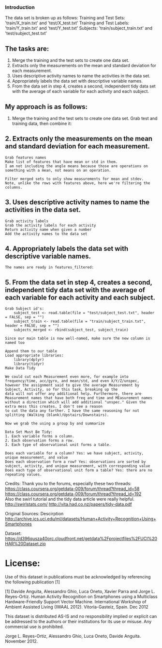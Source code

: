 ### Introduction

The data set is broken up as follows:
Training and Test Sets: 'train/X_train.txt' and 'test/X_test.txt'
Training and Test Labels: 'train/Y_train.txt' and 'test/Y_test.txt' 
Subjects: 'train/subject_train.txt' and 'test/subject_test.txt'

## The tasks are:
1. 	Merge the training and the test sets to create one data set.
2. Extracts only the measurements on the mean and standard deviation for each measurement. 
3. Uses descriptive activity names to name the activities in the data set.
4. Appropriately labels the data set with descriptive variable names. 
5. From the data set in step 4, creates a second, independent tidy data set with the average of each variable for each activity and each subject.

## My approach is as follows:
1. 	Merge the training and the test sets to create one data set.
	Grab test and training data, then combine it:
	
## 2. Extracts only the measurements on the mean and standard deviation for each measurement. 
	Grab features names
	Make list of features that have mean or std in them. 
	I am not including the angle means because those are operations on something with a mean, not means on an operation.
	
	Filter merged sets to only show measurements for mean and stdev.
	Note, unlike the rows with features above, here we're filtering the columns.
	
## 3. Uses descriptive activity names to name the activities in the data set.
	Grab activity labels
	Grab the activity labels for each activity
	Return activity name when given a number
	Add the activity names to the data set

## 4. Appropriately labels the data set with descriptive variable names. 
	The names are ready in features_filtered:
	
## 5. From the data set in step 4, creates a second, independent tidy data set with the average of each variable for each activity and each subject.
	Grab Subject id's:
		subject_test <- read.table(file = "test/subject_test.txt", header = FALSE, sep = "")
		subject_train <- read.table(file = "train/subject_train.txt", header = FALSE, sep = "")
		subjects_merged <- rbind(subject_test, subject_train)
	
	Since our main table is now well-named, make sure the new column is named too

	Append them to our table
	Load appropriate libraries:
		library(dplyr)
		library(tidyr)
	Make Data Tidy 

	We could cut each Measurement even more, for example into frequency/time, acc/gyro, and mean/std, and even X/Y/Z/unspec,
	however the assignment said to give the average Measurement by Subject, Activity, so for this task, breaking up the
	data will not offer any additional help. Furthermore, there are Measurement names that have both freq and time and MEasurement names without a direction which will add additional "unspec." Given the extra mess this creates, I don't see a reason
	to cut the data any farther. I have the same reasoning for not splitting (Walking (blank)/Upstairs/Downstairs).
		
	Now we grab the using a group by and summarize
	
	Data Set Must Be Tidy:
	1. Each variable forms a column.
	2. Each observation forms a row.
	3. Each type of observational unit forms a table.
	
	Does each variable for a column? Yes: we have subject, activity, unique measurement, and value
	Does each observation form a row? Yes: observations are sorted by subject, activity, and unique measurement, with corresponding value
	Does each type of observational unit form a table? Yes: there are no repeating values.


Credits:
Thank you to the forums, especially these two threads:
https://class.coursera.org/getdata-009/forum/thread?thread_id=58
https://class.coursera.org/getdata-009/forum/thread?thread_id=192	
Also the swirl tutorial and the tidy data article were really helpful.
http://swirlstats.com/
http://vita.had.co.nz/papers/tidy-data.pdf



	
	
Original Sources:
Descirption
http://archive.ics.uci.edu/ml/datasets/Human+Activity+Recognition+Using+Smartphones

Dataset:
https://d396qusza40orc.cloudfront.net/getdata%2Fprojectfiles%2FUCI%20HAR%20Dataset.zip



License:
========
Use of this dataset in publications must be acknowledged by referencing the following publication [1] 

[1] Davide Anguita, Alessandro Ghio, Luca Oneto, Xavier Parra and Jorge L. Reyes-Ortiz. Human Activity Recognition on Smartphones using a Multiclass Hardware-Friendly Support Vector Machine. International Workshop of Ambient Assisted Living (IWAAL 2012). Vitoria-Gasteiz, Spain. Dec 2012

This dataset is distributed AS-IS and no responsibility implied or explicit can be addressed to the authors or their institutions for its use or misuse. Any commercial use is prohibited.

Jorge L. Reyes-Ortiz, Alessandro Ghio, Luca Oneto, Davide Anguita. November 2012.
